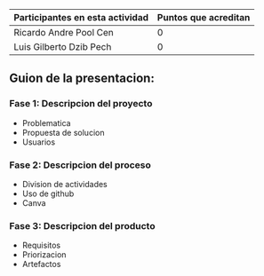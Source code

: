 Participantes en esta actividad | Puntos que acreditan
------------------------------- | --------------------
Ricardo Andre Pool Cen | 0
Luis Gilberto Dzib Pech | 0

## Guion de la presentacion:
### Fase 1: Descripcion del proyecto
- Problematica
- Propuesta de solucion
- Usuarios

### Fase 2: Descripcion del proceso
- Division de actividades
- Uso de github
- Canva

### Fase 3: Descripcion del producto
- Requisitos
- Priorizacion
- Artefactos
